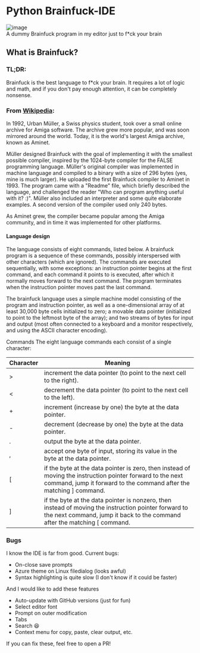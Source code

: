 # Python Brainfuck-IDE

![image](https://user-images.githubusercontent.com/77941087/116938829-a1258180-ac6b-11eb-9637-a5606492887a.png)\
A dummy Brainfuck program in my editor just to f\*ck your brain

## What is Brainfuck?

### TL;DR:
Brainfuck is the best language to f\*ck your brain. It requires a lot of logic and math, and if you don't pay enough attention, it can be completely nonsense.

### From [Wikipedia](https://en.wikipedia.org/wiki/Brainfuck):

In 1992, Urban Müller, a Swiss physics student, took over a small online archive for Amiga software. The archive grew more popular, and was soon mirrored around the world. Today, it is the world's largest Amiga archive, known as Aminet.

Müller designed Brainfuck with the goal of implementing it with the smallest possible compiler, inspired by the 1024-byte compiler for the FALSE programming language. Müller's original compiler was implemented in machine language and compiled to a binary with a size of 296 bytes (yes, mine is much larger). He uploaded the first Brainfuck compiler to Aminet in 1993. The program came with a "Readme" file, which briefly described the language, and challenged the reader "Who can program anything useful with it? :)". Müller also included an interpreter and some quite elaborate examples. A second version of the compiler used only 240 bytes.

As Aminet grew, the compiler became popular among the Amiga community, and in time it was implemented for other platforms.

#### Language design

The language consists of eight commands, listed below. A brainfuck program is a sequence of these commands, possibly interspersed with other characters (which are ignored). The commands are executed sequentially, with some exceptions: an instruction pointer begins at the first command, and each command it points to is executed, after which it normally moves forward to the next command. The program terminates when the instruction pointer moves past the last command.

The brainfuck language uses a simple machine model consisting of the program and instruction pointer, as well as a one-dimensional array of at least 30,000 byte cells initialized to zero; a movable data pointer (initialized to point to the leftmost byte of the array); and two streams of bytes for input and output (most often connected to a keyboard and a monitor respectively, and using the ASCII character encoding).

Commands
The eight language commands each consist of a single character:

Character | Meaning
-|-
\> | increment the data pointer (to point to the next cell to the right).
\< | decrement the data pointer (to point to the next cell to the left).
\+ | increment (increase by one) the byte at the data pointer.
\- | decrement (decrease by one) the byte at the data pointer.
\. | output the byte at the data pointer.
\, | accept one byte of input, storing its value in the byte at the data pointer.
\[ | if the byte at the data pointer is zero, then instead of moving the instruction pointer forward to the next command, jump it forward to the command after the matching ] command.
\] | if the byte at the data pointer is nonzero, then instead of moving the instruction pointer forward to the next command, jump it back to the command after the matching \[ command.


### Bugs
I know the IDE is far from good. Current bugs:
- On-close save prompts
- Azure theme on Linux filedialog (looks awful)
- Syntax highlighting is quite slow (I don't know if it could be faster)

And I would like to add these features
- Auto-update with GitHub versions (just for fun)
- Select editor font
- Prompt on outer modification
- Tabs
- Search 😆
- Context menu for copy, paste, clear output, etc.

If you can fix these, feel free to open a PR!
